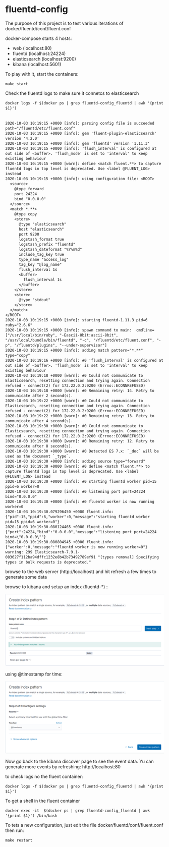# fluentd-config

The purpose of this project is to test various iterations of docker/fluentd/conf/fluent.conf

docker-compose starts 4 hosts:

 - web (localhost:80)
 - fluentd (localhost:24224)
 - elasticsearch (localhost:9200)
 - kibana (localhost:5601)


To play with it, start the containers:
```shell script
make start
```


Check the fluentd logs to make sure it connetcs to elasticsearch
```shell script
docker logs -f $(docker ps | grep fluentd-config_fluentd | awk '{print $1}')


2020-10-03 10:19:15 +0000 [info]: parsing config file is succeeded path="/fluentd/etc/fluent.conf"
2020-10-03 10:19:15 +0000 [info]: gem 'fluent-plugin-elasticsearch' version '4.2.0'
2020-10-03 10:19:15 +0000 [info]: gem 'fluentd' version '1.11.3'
2020-10-03 10:19:15 +0000 [info]: 'flush_interval' is configured at out side of <buffer>. 'flush_mode' is set to 'interval' to keep existing behaviour
2020-10-03 10:19:15 +0000 [warn]: define <match fluent.**> to capture fluentd logs in top level is deprecated. Use <label @FLUENT_LOG> instead
2020-10-03 10:19:15 +0000 [info]: using configuration file: <ROOT>
  <source>
    @type forward
    port 24224
    bind "0.0.0.0"
  </source>
  <match *.**>
    @type copy
    <store>
      @type "elasticsearch"
      host "elasticsearch"
      port 9200
      logstash_format true
      logstash_prefix "fluentd"
      logstash_dateformat "%Y%m%d"
      include_tag_key true
      type_name "access_log"
      tag_key "@log_name"
      flush_interval 1s
      <buffer>
        flush_interval 1s
      </buffer>
    </store>
    <store>
      @type "stdout"
    </store>
  </match>
</ROOT>
2020-10-03 10:19:15 +0000 [info]: starting fluentd-1.11.3 pid=6 ruby="2.6.6"
2020-10-03 10:19:15 +0000 [info]: spawn command to main:  cmdline=["/usr/local/bin/ruby", "-Eascii-8bit:ascii-8bit", "/usr/local/bundle/bin/fluentd", "-c", "/fluentd/etc/fluent.conf", "-p", "/fluentd/plugins", "--under-supervisor"]
2020-10-03 10:19:15 +0000 [info]: adding match pattern="*.**" type="copy"
2020-10-03 10:19:16 +0000 [info]: #0 'flush_interval' is configured at out side of <buffer>. 'flush_mode' is set to 'interval' to keep existing behaviour
2020-10-03 10:19:18 +0000 [warn]: #0 Could not communicate to Elasticsearch, resetting connection and trying again. Connection refused - connect(2) for 172.22.0.2:9200 (Errno::ECONNREFUSED)
2020-10-03 10:19:18 +0000 [warn]: #0 Remaining retry: 14. Retry to communicate after 2 second(s).
2020-10-03 10:19:22 +0000 [warn]: #0 Could not communicate to Elasticsearch, resetting connection and trying again. Connection refused - connect(2) for 172.22.0.2:9200 (Errno::ECONNREFUSED)
2020-10-03 10:19:22 +0000 [warn]: #0 Remaining retry: 13. Retry to communicate after 4 second(s).
2020-10-03 10:19:30 +0000 [warn]: #0 Could not communicate to Elasticsearch, resetting connection and trying again. Connection refused - connect(2) for 172.22.0.2:9200 (Errno::ECONNREFUSED)
2020-10-03 10:19:30 +0000 [warn]: #0 Remaining retry: 12. Retry to communicate after 8 second(s).
2020-10-03 10:19:30 +0000 [warn]: #0 Detected ES 7.x: `_doc` will be used as the document `_type`.
2020-10-03 10:19:30 +0000 [info]: adding source type="forward"
2020-10-03 10:19:30 +0000 [warn]: #0 define <match fluent.**> to capture fluentd logs in top level is deprecated. Use <label @FLUENT_LOG> instead
2020-10-03 10:19:30 +0000 [info]: #0 starting fluentd worker pid=15 ppid=6 worker=0
2020-10-03 10:19:30 +0000 [info]: #0 listening port port=24224 bind="0.0.0.0"
2020-10-03 10:19:30 +0000 [info]: #0 fluentd worker is now running worker=0
2020-10-03 10:19:30.079296450 +0000 fluent.info: {"pid":15,"ppid":6,"worker":0,"message":"starting fluentd worker pid=15 ppid=6 worker=0"}
2020-10-03 10:19:30.080124465 +0000 fluent.info: {"port":24224,"bind":"0.0.0.0","message":"listening port port=24224 bind=\"0.0.0.0\""}
2020-10-03 10:19:30.080804945 +0000 fluent.info: {"worker":0,"message":"fluentd worker is now running worker=0"}
warning: 299 Elasticsearch-7.9.1-083627f112ba94dffc1232e8b42b73492789ef91 "[types removal] Specifying types in bulk requests is deprecated."

```

browse to the web server  (http://localhost) and hit refresh a few times to generate some data

browse to kibana and setup an index (fluentd-*) :

![index pattern](images/es-index-pattern.png)

using @timestamp for time:

![index pattern](images/es-index-timestamp.png)


Now  go back to the kibana discover page to see the event data.  Yu can generate more events by refreshing:
http://localhost:80

to check logs no the fluent container:
```shell script
docker logs -f $(docker ps | grep fluentd-config_fluentd | awk '{print $1}')
```

To get a shell in the fluent container
```shell script
docker exec -it  $(docker ps | grep fluentd-config_fluentd | awk '{print $1}') /bin/bash
```


To tets a new configuration, just edit the file docker/fluentd/conf/fluent.conf then  run:
```shell script
make restart
```